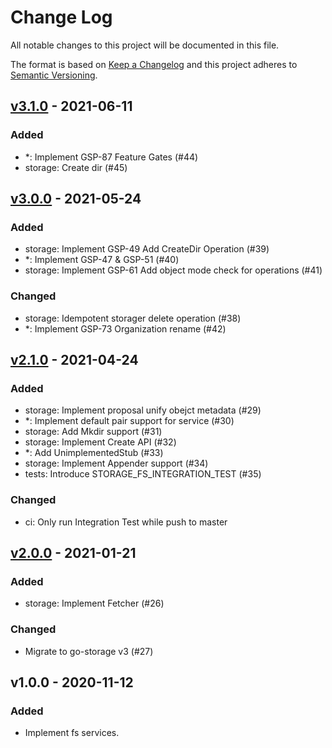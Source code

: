 # Change Log

All notable changes to this project will be documented in this file.

The format is based on [Keep a Changelog](https://keepachangelog.com/)
and this project adheres to [Semantic Versioning](https://semver.org/).

## [v3.1.0] - 2021-06-11

### Added

- *: Implement GSP-87 Feature Gates (#44)
- storage: Create dir (#45)

## [v3.0.0] - 2021-05-24

### Added

- storage: Implement GSP-49 Add CreateDir Operation (#39)
- *: Implement GSP-47 & GSP-51 (#40)
- storage: Implement GSP-61 Add object mode check for operations (#41)

### Changed

- storage: Idempotent storager delete operation (#38)
- *: Implement GSP-73 Organization rename (#42)

## [v2.1.0] - 2021-04-24

### Added

- storage: Implement proposal unify obejct metadata (#29)
- *: Implement default pair support for service (#30)
- storage: Add Mkdir support (#31)
- storage: Implement Create API (#32)
- *: Add UnimplementedStub (#33)
- storage: Implement Appender support (#34)
- tests: Introduce STORAGE_FS_INTEGRATION_TEST (#35)

### Changed

- ci: Only run Integration Test while push to master

## [v2.0.0] - 2021-01-21

### Added

- storage: Implement Fetcher (#26)

### Changed

- Migrate to go-storage v3 (#27)

## v1.0.0 - 2020-11-12

### Added

- Implement fs services.

[v3.1.0]: https://github.com/beyondstorage/go-service-fs/compare/v3.0.0...v3.1.0
[v3.0.0]: https://github.com/beyondstorage/go-service-fs/compare/v2.1.0...v3.0.0
[v2.1.0]: https://github.com/beyondstorage/go-service-fs/compare/v2.0.0...v2.1.0
[v2.0.0]: https://github.com/beyondstorage/go-service-fs/compare/v1.0.0...v2.0.0

